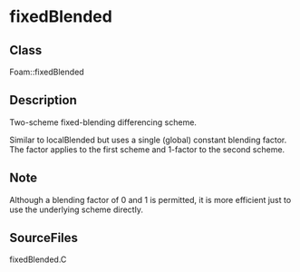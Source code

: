 # fixedBlended 
## Class
Foam::fixedBlended

## Description
Two-scheme fixed-blending differencing scheme.

Similar to localBlended but uses a single (global) constant blending
factor. The factor applies to the first scheme and 1-factor to the
second scheme.

## Note
Although a blending factor of 0 and 1 is permitted, it is more efficient
just to use the underlying scheme directly.

## SourceFiles
fixedBlended.C


